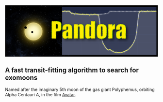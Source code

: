 ![Logo](https://github.com/hippke/Pandora/blob/main/docs/source/logo.png?raw=true)
## A fast transit-fitting algorithm to search for exomoons

Named after the imaginary 5th moon of the gas giant Polyphemus, orbiting Alpha Centauri A, in the film [Avatar](https://james-camerons-avatar.fandom.com/wiki/Pandora). 
